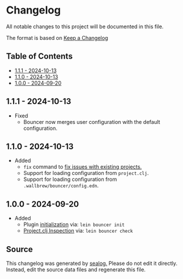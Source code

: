 # Changelog

All notable changes to this project will be documented in this file.

The format is based on [Keep a Changelog](https://keepachangelog.com/en/1.0.0/)

## Table of Contents

* [1.1.1 - 2024-10-13](#111---2024-10-13)
* [1.1.0 - 2024-10-13](#110---2024-10-13)
* [1.0.0 - 2024-09-20](#100---2024-09-20)

## 1.1.1 - 2024-10-13

* Fixed
  * Bouncer now merges user configuration with the default configuration.

## 1.1.0 - 2024-10-13

* Added
  * `fix` command to [fix issues with existing projects.](https://github.com/Wall-Brew-Co/bouncer#fix-a-project-with-bouncer)
  * Support for loading configuration from `project.clj`.
  * Support for loading configuration from `.wallbrew/bouncer/config.edn`.

## 1.0.0 - 2024-09-20

* Added
  * Plugin [initialization](https://github.com/Wall-Brew-Co/bouncer?tab=readme-ov-file#initialize-bouncer) via: `lein bouncer init`
  * [Project.clj Inspection](https://github.com/Wall-Brew-Co/bouncer?tab=readme-ov-file#check-a-project-with-bouncer) via: `lein bouncer check`

## Source

This changelog was generated by [sealog.](https://github.com/Wall-Brew-Co/lein-sealog)
Please do not edit it directly. Instead, edit the source data files and regenerate this file.
